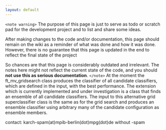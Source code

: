 ```yaml
---
layout: default
---
```


`<note warning>`
The purpose of this page is just to serve as todo or scratch pad for the development project and to list and share some ideas. 

After making changes to the code and/or documentation, this page should remain on the wiki as a reminder of what was done and how it was done. However, there is no guarantee that this page is updated in the end to reflect the final state of the project

So chances are that this page is considerably outdated and irrelevant. The notes here might not reflect the current state of the code, and you should **not use this as serious documentation**.
`</note>`
At the moment the ft_mv_gridsearch class  produces the classifier of all
candidate classifiers, which are defined in the input, with the best performance.
The extension which is currently implemented and under investigation is a class that finds an ensemble of all candidate classifiers.
The input to this alternative grid superclassifier class is the same as for
the grid search and produces an ensemble classifier using arbitrary many of the
candidate configuration as ensemble members.

contact: karch-spam(at)mpib-berlin(dot)mpg(dot)de without -spam
